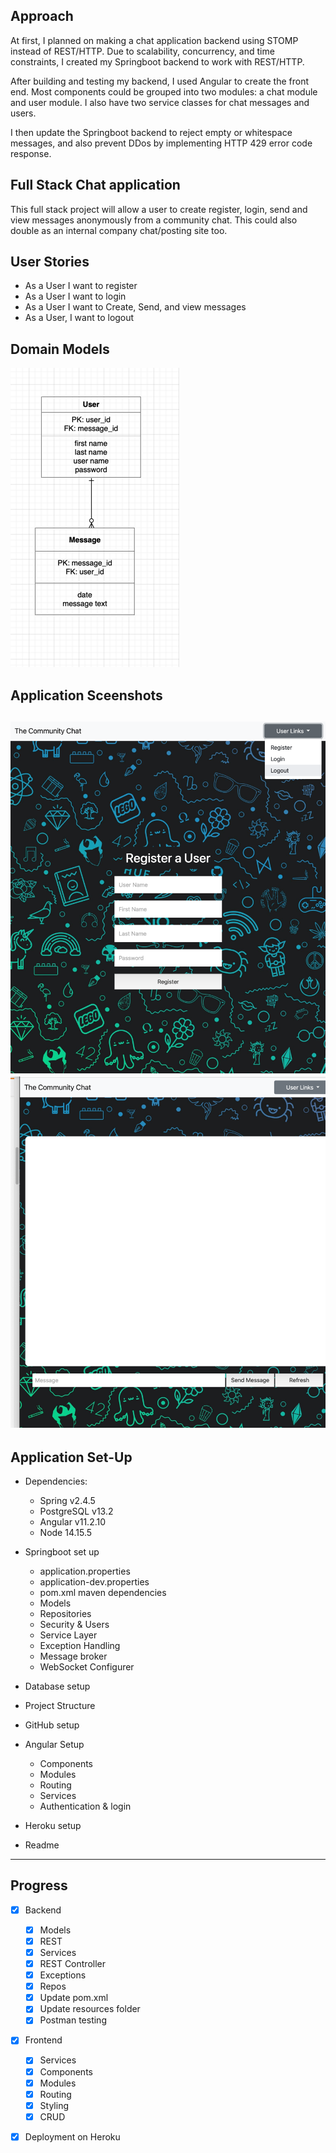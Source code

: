 ## Approach
At first, I planned on making a chat application backend using STOMP instead of REST/HTTP. 
Due to scalability, concurrency, and time constraints, I created my Springboot backend to work with
REST/HTTP.

After building and testing my backend, I used Angular to create the front end.  Most components could be grouped into two modules:
a chat module and user module.  I also have two service classes for chat messages and users.

I then update the Springboot backend to reject empty or whitespace messages, and also prevent DDos by implementing HTTP 429 error code response.

## Full Stack Chat application
This full stack project will allow a user to create register, login, send and 
view messages anonymously from a community chat.  This could also double as an internal company chat/posting site too.

## User Stories
* As a User I want to register
* As a User I want to login
* As a User I want to Create, Send, and view messages
* As a User, I want to logout

## Domain Models
![img.png](chat-frontend/planning/models.png)

## Application Sceenshots
![img.png](chat-frontend/planning/login.png)
![img.png](chat-frontend/planning/messagesbox.png)
--------------
## Application Set-Up
* Dependencies:
    * Spring v2.4.5
    * PostgreSQL v13.2
    * Angular v11.2.10
    * Node 14.15.5
  
* Springboot set up
    * application.properties
    * application-dev.properties
    * pom.xml maven dependencies
    * Models
    * Repositories
    * Security & Users
    * Service Layer
    * Exception Handling
    * Message broker
    * WebSocket Configurer
* Database setup
* Project Structure
* GitHub setup
* Angular Setup
  * Components
  * Modules
  * Routing
  * Services
  * Authentication & login
* Heroku setup
* Readme

--------------
## Progress

- [X] Backend
  - [X] Models
  - [X] REST
  - [X] Services
  - [X] REST Controller
  - [X] Exceptions
  - [X] Repos
  - [X] Update pom.xml 
  - [X] Update resources folder
  - [X] Postman testing

- [X] Frontend
  - [X] Services
  - [X] Components
  - [X] Modules
  - [X] Routing
  - [X] Styling
  - [X] CRUD

- [X] Deployment on Heroku

